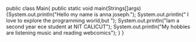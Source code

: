 public class Main{
public static void main(Strings[]args)
{System.out.println("Hello my name is anna joseph.");
System.out.println(" I love to explore the  programming world,but ");
System.out.println("Iam a second year ece student at NIT CALICUT");
System.out.println("My hobbies are listening music and reading webcomics");
}
}

<!---
annajosephann/annajosephann is a ✨ special ✨ repository because its `README.md` (this file) appears on your GitHub profile.
You can click the Preview link to take a look at your changes.
--->
